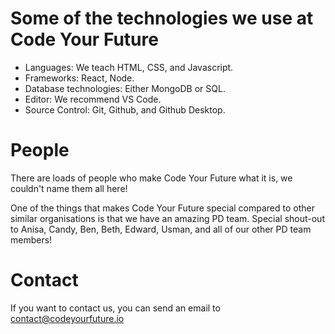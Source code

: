 Some of the technologies we use at Code Your Future
===================================================

* Languages: We teach HTML, CSS, and Javascript.
* Frameworks: React, Node.
* Database technologies: Either MongoDB or SQL.
* Editor: We recommend VS Code.
* Source Control: Git, Github, and Github Desktop.

People
======

There are loads of people who make Code Your Future what it is, we couldn't name them all here!

One of the things that makes Code Your Future special compared to other similar organisations is that we have an amazing PD team. Special shout-out to Anisa, Candy, Ben, Beth, Edward, Usman, and all of our other PD team members!

Contact
=======

If you want to contact us, you can send an email to contact@codeyourfuture.io
